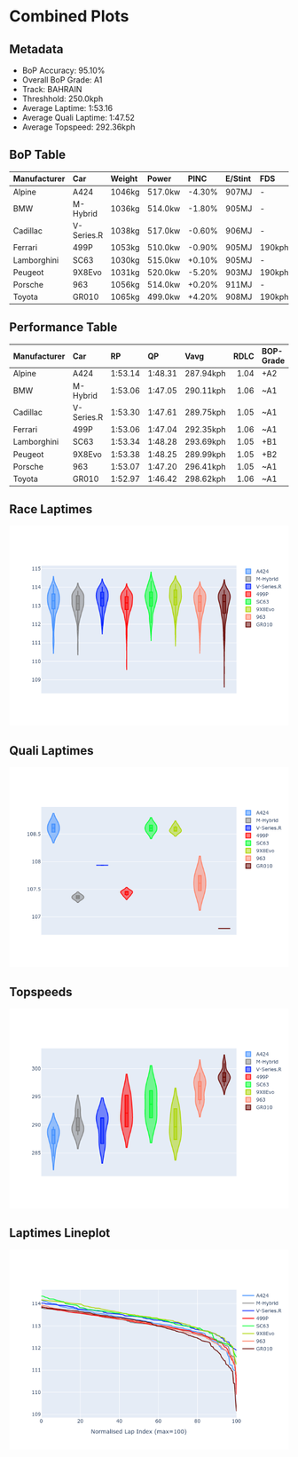 # Combined Plots

## Metadata

- BoP Accuracy: 95.10%
- Overall BoP Grade: A1
- Track: BAHRAIN
- Threshhold: 250.0kph
- Average Laptime: 1:53.16
- Average Quali Laptime: 1:47.52
- Average Topspeed: 292.36kph

## BoP Table
| Manufacturer   | Car        | Weight   | Power   | PINC   | E/Stint   | FDS    | RDP    | QDP     | TDP   |
|:---------------|:-----------|:---------|:--------|:-------|:----------|:-------|:-------|:--------|:------|
| Alpine         | A424       | 1046kg   | 517.0kw | -4.30% | 907MJ     | -      | 49.36% | 50.00%  | 1.83% |
| BMW            | M-Hybrid   | 1036kg   | 514.0kw | -1.80% | 905MJ     | -      | 56.07% | 66.67%  | 2.08% |
| Cadillac       | V-Series.R | 1038kg   | 517.0kw | -0.60% | 906MJ     | -      | 54.89% | 100.00% | 2.44% |
| Ferrari        | 499P       | 1053kg   | 510.0kw | -0.90% | 905MJ     | 190kph | 51.49% | 60.00%  | 0.79% |
| Lamborghini    | SC63       | 1030kg   | 515.0kw | +0.10% | 905MJ     | -      | 48.50% | 100.00% | 1.90% |
| Peugeot        | 9X8Evo     | 1031kg   | 520.0kw | -5.20% | 903MJ     | 190kph | 50.72% | 100.00% | 1.40% |
| Porsche        | 963        | 1056kg   | 514.0kw | +0.20% | 911MJ     | -      | 50.90% | 22.22%  | 1.58% |
| Toyota         | GR010      | 1065kg   | 499.0kw | +4.20% | 908MJ     | 190kph | 50.98% | 20.00%  | 3.14% |

## Performance Table
| Manufacturer   | Car        | RP      | QP      | Vavg      |   RDLC | BOP-Grade   | Match   |
|:---------------|:-----------|:--------|:--------|:----------|-------:|:------------|:--------|
| Alpine         | A424       | 1:53.14 | 1:48.31 | 287.94kph |   1.04 | +A2         | 94.40%  |
| BMW            | M-Hybrid   | 1:53.06 | 1:47.05 | 290.11kph |   1.06 | ~A1         | 99.48%  |
| Cadillac       | V-Series.R | 1:53.30 | 1:47.61 | 289.75kph |   1.05 | ~A1         | 97.67%  |
| Ferrari        | 499P       | 1:53.06 | 1:47.04 | 292.35kph |   1.06 | ~A1         | 99.72%  |
| Lamborghini    | SC63       | 1:53.34 | 1:48.28 | 293.69kph |   1.05 | +B1         | 87.63%  |
| Peugeot        | 9X8Evo     | 1:53.38 | 1:48.25 | 289.99kph |   1.05 | +B2         | 83.81%  |
| Porsche        | 963        | 1:53.07 | 1:47.20 | 296.41kph |   1.05 | ~A1         | 100.00% |
| Toyota         | GR010      | 1:52.97 | 1:46.42 | 298.62kph |   1.06 | ~A1         | 98.09%  |

## Race Laptimes
![Race Laptimes](images/race_violin.png)

## Quali Laptimes
![Quali Laptimes](images/quali_violin.png)

## Topspeeds
![Topspeeds](images/topspeed_violin.png)

## Laptimes Lineplot
![Laptimes Lineplot](images/laptime_line.png)

